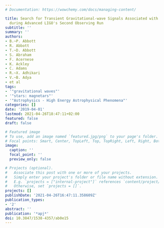```yaml
---
# Documentation: https://wowchemy.com/docs/managing-content/

title: Search for Transient Gravitational-wave Signals Associated with Magnetar Bursts
  during Advanced LIGO's Second Observing Run
subtitle: ''
summary: ''
authors:
- B.~P. Abbott
- R. Abbott
- T.~D. Abbott
- S. Abraham
- F. Acernese
- K. Ackley
- C. Adams
- R.~X. Adhikari
- V.~B. Adya
- et al
tags:
- '"gravitational waves"'
- '"stars: magnetars"'
- '"Astrophysics - High Energy Astrophysical Phenomena"'
categories: []
date: '2019-04-01'
lastmod: 2021-04-26T18:47:11+02:00
featured: false
draft: false

# Featured image
# To use, add an image named `featured.jpg/png` to your page's folder.
# Focal points: Smart, Center, TopLeft, Top, TopRight, Left, Right, BottomLeft, Bottom, BottomRight.
image:
  caption: ''
  focal_point: ''
  preview_only: false

# Projects (optional).
#   Associate this post with one or more of your projects.
#   Simply enter your project's folder or file name without extension.
#   E.g. `projects = ["internal-project"]` references `content/project/deep-learning/index.md`.
#   Otherwise, set `projects = []`.
projects: []
publishDate: '2021-04-26T16:47:11.358609Z'
publication_types:
- '2'
abstract: ''
publication: '*apj*'
doi: 10.3847/1538-4357/ab0e15
---
```

